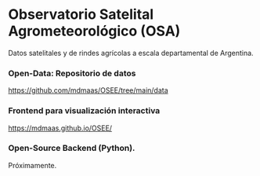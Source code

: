 # Observatorio Satelital Agrometeorológico (OSA)
Datos satelitales y de rindes agrícolas a escala departamental de Argentina.

### Open-Data: Repositorio de datos
https://github.com/mdmaas/OSEE/tree/main/data

### Frontend para visualización interactiva
https://mdmaas.github.io/OSEE/

### Open-Source Backend (Python).
Próximamente.
